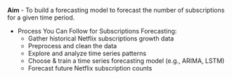 **Aim** - To build a forecasting model to forecast the number of subscriptions for a given time period.

- Process You Can Follow for Subscriptions Forecasting:
  - Gather historical Netflix subscriptions growth data
  - Preprocess and clean the data
  - Explore and analyze time series patterns
  - Choose & train a time series forecasting model (e.g., ARIMA, LSTM)
  - Forecast future Netflix subscription counts
